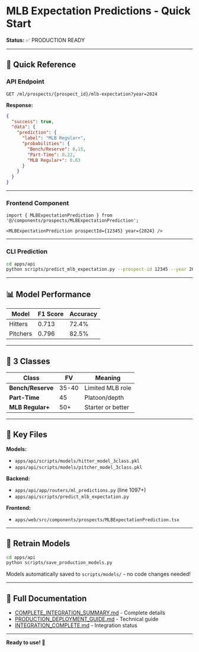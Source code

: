 # MLB Expectation Predictions - Quick Start

**Status:** ✅ PRODUCTION READY

---

## 🚀 Quick Reference

### API Endpoint

```
GET /ml/prospects/{prospect_id}/mlb-expectation?year=2024
```

**Response:**
```json
{
  "success": true,
  "data": {
    "prediction": {
      "label": "MLB Regular+",
      "probabilities": {
        "Bench/Reserve": 0.15,
        "Part-Time": 0.22,
        "MLB Regular+": 0.63
      }
    }
  }
}
```

---

### Frontend Component

```tsx
import { MLBExpectationPrediction } from '@/components/prospects/MLBExpectationPrediction';

<MLBExpectationPrediction prospectId={12345} year={2024} />
```

---

### CLI Prediction

```bash
cd apps/api
python scripts/predict_mlb_expectation.py --prospect-id 12345 --year 2024 --output json
```

---

## 📊 Model Performance

| Model | F1 Score | Accuracy |
|-------|----------|----------|
| Hitters | 0.713 | 72.4% |
| Pitchers | 0.796 | 82.5% |

---

## 🎯 3 Classes

| Class | FV | Meaning |
|-------|-----|---------|
| **Bench/Reserve** | 35-40 | Limited MLB role |
| **Part-Time** | 45 | Platoon/depth |
| **MLB Regular+** | 50+ | Starter or better |

---

## 📁 Key Files

**Models:**
- `apps/api/scripts/models/hitter_model_3class.pkl`
- `apps/api/scripts/models/pitcher_model_3class.pkl`

**Backend:**
- `apps/api/app/routers/ml_predictions.py` (line 1097+)
- `apps/api/scripts/predict_mlb_expectation.py`

**Frontend:**
- `apps/web/src/components/prospects/MLBExpectationPrediction.tsx`

---

## 🔄 Retrain Models

```bash
cd apps/api
python scripts/save_production_models.py
```

Models automatically saved to `scripts/models/` - no code changes needed!

---

## 📖 Full Documentation

- [COMPLETE_INTEGRATION_SUMMARY.md](COMPLETE_INTEGRATION_SUMMARY.md) - Complete details
- [PRODUCTION_DEPLOYMENT_GUIDE.md](PRODUCTION_DEPLOYMENT_GUIDE.md) - Technical guide
- [INTEGRATION_COMPLETE.md](INTEGRATION_COMPLETE.md) - Integration status

---

**Ready to use! 🎉**
